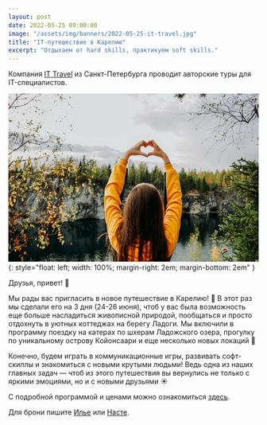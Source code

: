 ```yaml
---
layout: post
date: 2022-05-25 09:00:00
image: "/assets/img/banners/2022-05-25-it-travel.jpg"
title: "IT-путешествие в Карелию"
excerpt: "Отдыхаем от hard skills, практикуем soft skills."
---
```


Компания [IT Travel](https://t.me/it_travels_with_love) из Санкт-Петербурга проводит авторские
туры для IT-специалистов.

![Summer Merge](/assets/img/banners/2022-05-25-it-travel.jpg){: style="float: left; width: 100%; margin-right: 2em; margin-bottom: 2em" }

Друзья, привет! 👋

Мы рады вас пригласить в новое путешествие в Карелию! 🌲
В этот раз мы сделали его на 3 дня (24-26 июня), чтоб у вас была возможность еще больше насладиться живописной природой, пообщаться и просто отдохнуть в уютных коттеджах на берегу Ладоги.
Мы включили в программу поездку на катерах по шхерам Ладожского озера, прогулку по уникальному острову Койонсаари и еще несколько новых локаций 🎯

Конечно, будем играть в коммуникационные игры, развивать софт-скиллы и знакомиться с новыми крутыми людьми!
Ведь одна из наших главных задач — чтоб из этого путешествия вы вернулись не только с яркими эмоциями, но и с новыми друзьями ☀️

С подробной программой и ценами можно ознакомиться [здесь](https://telegra.ph/Programma-Kareliya-24-26-iyunya-05-24).

Для брони пишите [Илье](https://t.me/ilya_busnyuk) или [Насте](https://t.me/VerbitskayaAnastasiya).